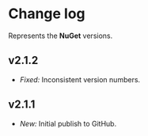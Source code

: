 ﻿# Change log

Represents the **NuGet** versions.

## v2.1.2
- *Fixed:* Inconsistent version numbers.

## v2.1.1
- *New:* Initial publish to GitHub.
